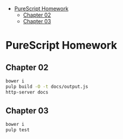- [PureScript Homework](#org2f83e34)
  - [Chapter 02](#org552183b)
  - [Chapter 03](#org859a56e)



<a id="org2f83e34"></a>

# PureScript Homework


<a id="org552183b"></a>

## Chapter 02

```bash
bower i
pulp build -O -t docs/output.js
http-server docs
```


<a id="org859a56e"></a>

## Chapter 03

```bash
bower i
pulp test
```
